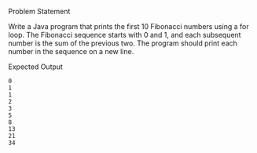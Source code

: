 Problem Statement

Write a Java program that prints the first 10 Fibonacci numbers using a for loop. The Fibonacci sequence starts with 0 and 1, and each subsequent number is the sum of the previous two. The program should print each number in the sequence on a new line.

Expected Output

```text
0
1
1
2
3
5
8
13
21
34
```